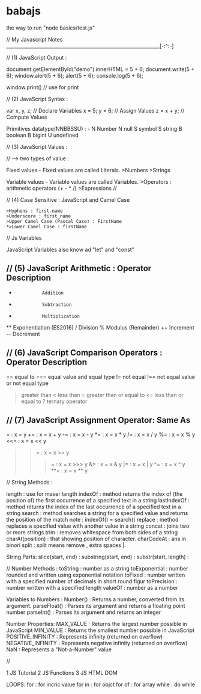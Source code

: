 # babajs

the way to run "node basics/test.js"

// My Javascript Notes
________________________________________________________________[-:^:-]

// (1) JavaScript Output :

document.getElementById("demo").innerHTML = 5 + 6;
document.write(5 + 6);
window.alert(5 + 6);
alert(5 + 6);
console.log(5 + 6);

window.print() // use for print



// (2) JavaScript Syntax :

var x, y, z;       // Declare Variables
x = 5; y = 6;      // Assign Values
z = x + y;         // Compute Values


Primitives datatype(NNBBSSU) : -
N Number
N null
S symbol
S string
B boolean
B bigint
U undefined


// (3) JavaScript Values :

// --> two types of value :

Fixed values - Fixed values are called Literals.
	>Numbers 
	>Strings 

Variable values - Variable values are called Variables.
	>Operators : arithmetic operators (+ - * /)
	>Expressions
// 

// (4) Case Sensitive : JavaScript and Camel Case 

	>Hyphens : first-name
	>Underscore : first_name
	>Upper Camel Case (Pascal Case) : FirstName
	*>Lower Camel Case : firstName


// Js Variables 

JavaScript Variables also know ad "let" and "const"


// (5) JavaScript Arithmetic :
Operator    	Description
---------------------------------------	
+				Addition
-				Subtraction
*				Multiplication
**				Exponentiation (ES2016)
/				Division
%				Modulus (Remainder)
++				Increment
--				Decrement




// (6) JavaScript Comparison Operators :
Operator    	Description
---------------------------------------	
==	equal to
===	equal value and equal type
!=	not equal
!==	not equal value or not equal type
>	greater than
<	less than
>=	greater than or equal to
<=	less than or equal to
?	ternary operator


// (7) JavaScript Assignment
Operator: Same As
---------------------------------------	
=	    : x = y	
+=		: x = x + y
-=		: x = x - y
*=		: x = x * y
/=		: x = x / y
%=		: x = x % y
<<=		: x = x << y
>>=		: x = x >> y
>>>=	: x = x >>> y
&=		: x = x & y
|=		: x = x | y
^=		: x = x ^ y
**=		: x = x ** y



 // String Methods :

length : use for maser langth
indexOf : method returns the index of (the position of) the first occurrence of a specified text in a string
lastIndexOf : method returns the index of the last occurrence of a specified text in a string
search : method searches a string for a specified value and returns the position of the match
note : indexOf() = search()
replace : method replaces a specified value with another value in a string
concat : joins two or more strings
trim : removes whitespace from both sides of a string
charAt(position) : that showing position of character.
charCodeAt : ans in binori
split : split means remove , extra spaces |.

String Parts:
slice(start, end) :
substring(start, end) :
substr(start, length) :


// Number Methods :
toString : number as a string
toExponential : number rounded and written using exponential notation
toFixed : number written with a specified number of decimals in short round figur
toPrecision : number written with a specified length
valueOf : number as a number

Variables to Numbers :
Number() :	Returns a number, converted from its argument.
parseFloat() :	Parses its argument and returns a floating point number
parseInt() :  Parses its argument and returns an integer

Number Properties:
MAX_VALUE :	Returns the largest number possible in JavaScript
MIN_VALUE :	Returns the smallest number possible in JavaScript
POSITIVE_INFINITY :	Represents infinity (returned on overflow)
NEGATIVE_INFINITY :	Represents negative infinity (returned on overflow)
NaN :	Represents a "Not-a-Number" value


// 

1 JS Tutorial
2 JS Functions
3 JS HTML DOM

LOOPS: 
for : for incric value
for in : for objct
for of : for array
while :
do while